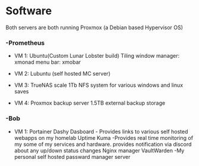 # Software

Both servers are both running Proxmox (a Debian based Hypervisor OS)

### -Prometheus
-  VM 1: Ubuntu(Custom Lunar Lobster build)
		Tiling window manager: xmonad
		menu bar: xmobar
		
-  VM 2: Lubuntu
		(self hosted MC server)

-  VM 3: TrueNAS scale
		1Tb NFS system for various windows and linux saves
		
- VM 4: Proxmox backup server
	 1.5TB external backup storage



### -Bob
- VM 1: Portainer
		Dashy Dasboard
				- Provides links to various self hosted webapps on my homelab
		Uptime Kuma
		  -Provides real time monitoring of my some of my services and hardware.
		    provides notification via discord about any up/down status changes
		Nginx manager
		VaultWarden
			-My personal self hosted passward manager server
			
		
